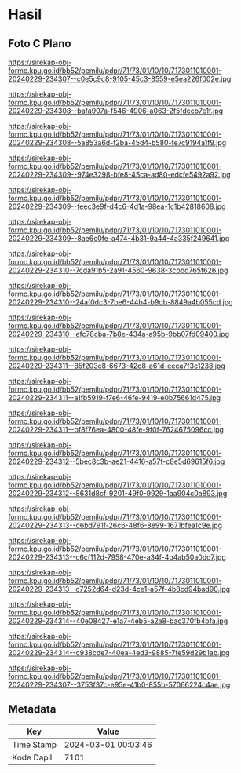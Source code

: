 # Hasil

## Foto C Plano

https://sirekap-obj-formc.kpu.go.id/bb52/pemilu/pdpr/71/73/01/10/10/7173011010001-20240229-234307--c0e5c9c8-9105-45c3-8559-e5ea226f002e.jpg

https://sirekap-obj-formc.kpu.go.id/bb52/pemilu/pdpr/71/73/01/10/10/7173011010001-20240229-234308--bafa907a-f546-4906-a063-2f5fdccb7e1f.jpg

https://sirekap-obj-formc.kpu.go.id/bb52/pemilu/pdpr/71/73/01/10/10/7173011010001-20240229-234308--5a853a6d-f2ba-45d4-b580-fe7c9194a1f9.jpg

https://sirekap-obj-formc.kpu.go.id/bb52/pemilu/pdpr/71/73/01/10/10/7173011010001-20240229-234309--974e3298-bfe8-45ca-ad80-edcfe5492a92.jpg

https://sirekap-obj-formc.kpu.go.id/bb52/pemilu/pdpr/71/73/01/10/10/7173011010001-20240229-234309--feec3e9f-d4c6-4d1a-98ea-1c1b42818608.jpg

https://sirekap-obj-formc.kpu.go.id/bb52/pemilu/pdpr/71/73/01/10/10/7173011010001-20240229-234309--8ae6c0fe-a474-4b31-9a44-4a335f249641.jpg

https://sirekap-obj-formc.kpu.go.id/bb52/pemilu/pdpr/71/73/01/10/10/7173011010001-20240229-234310--7cda91b5-2a91-4560-9638-3cbbd765f626.jpg

https://sirekap-obj-formc.kpu.go.id/bb52/pemilu/pdpr/71/73/01/10/10/7173011010001-20240229-234310--24af0dc3-7be6-44b4-b9db-8849a4b055cd.jpg

https://sirekap-obj-formc.kpu.go.id/bb52/pemilu/pdpr/71/73/01/10/10/7173011010001-20240229-234310--efc78cba-7b8e-434a-a95b-9bb07fd09400.jpg

https://sirekap-obj-formc.kpu.go.id/bb52/pemilu/pdpr/71/73/01/10/10/7173011010001-20240229-234311--85f203c8-6673-42d8-a61d-eeca7f3c1238.jpg

https://sirekap-obj-formc.kpu.go.id/bb52/pemilu/pdpr/71/73/01/10/10/7173011010001-20240229-234311--a1fb5919-f7e6-46fe-9419-e0b75661d475.jpg

https://sirekap-obj-formc.kpu.go.id/bb52/pemilu/pdpr/71/73/01/10/10/7173011010001-20240229-234311--bf8f76ea-4800-48fe-9f0f-7624675096cc.jpg

https://sirekap-obj-formc.kpu.go.id/bb52/pemilu/pdpr/71/73/01/10/10/7173011010001-20240229-234312--5bec8c3b-ae21-4416-a57f-c8e5d69615f6.jpg

https://sirekap-obj-formc.kpu.go.id/bb52/pemilu/pdpr/71/73/01/10/10/7173011010001-20240229-234312--8631d8cf-9201-49f0-9929-1aa904c0a893.jpg

https://sirekap-obj-formc.kpu.go.id/bb52/pemilu/pdpr/71/73/01/10/10/7173011010001-20240229-234313--d6bd791f-26c6-48f6-8e99-1671bfea1c9e.jpg

https://sirekap-obj-formc.kpu.go.id/bb52/pemilu/pdpr/71/73/01/10/10/7173011010001-20240229-234313--c6cf112d-7958-470e-a34f-4b4ab50a0dd7.jpg

https://sirekap-obj-formc.kpu.go.id/bb52/pemilu/pdpr/71/73/01/10/10/7173011010001-20240229-234313--c7252d64-d23d-4ce1-a57f-4b8cd94bad90.jpg

https://sirekap-obj-formc.kpu.go.id/bb52/pemilu/pdpr/71/73/01/10/10/7173011010001-20240229-234314--40e08427-e1a7-4eb5-a2a8-bac370fb4bfa.jpg

https://sirekap-obj-formc.kpu.go.id/bb52/pemilu/pdpr/71/73/01/10/10/7173011010001-20240229-234314--c938cde7-40ea-4ed3-9885-7fe59d29b1ab.jpg

https://sirekap-obj-formc.kpu.go.id/bb52/pemilu/pdpr/71/73/01/10/10/7173011010001-20240229-234307--3753f37c-e95e-41b0-855b-57066224c4ae.jpg


## Metadata

| Key        | Value               |
| ---------- | ------------------- |
| Time Stamp | 2024-03-01 00:03:46 |
| Kode Dapil | 7101                |



